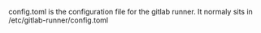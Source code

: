 config.toml is the configuration file for the gitlab runner. It normaly sits in /etc/gitlab-runner/config.toml
